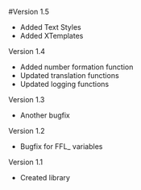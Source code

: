 #Version 1.5
- Added Text Styles
- Added XTemplates

Version 1.4
- Added number formation function
- Updated translation functions
- Updated logging functions

Version 1.3
- Another bugfix

Version 1.2
- Bugfix for FFL_ variables

Version 1.1
- Created library